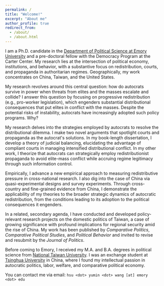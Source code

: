 ```yaml
---
permalink: /
title: "Welcome!"
excerpt: "About me"
author_profile: true
redirect_from: 
  - /about/
  - /about.html
---
```


I am a Ph.D. candidate in the [Department of Political Science at Emory University](http://polisci.emory.edu/home/) and a pre-doctoral fellow with the Democracy Program at the Carter Center. My research lies at the intersection of political economy, institutions, and behavior, with a substantive focus on redistribution, courts, and propaganda in authoritarian regimes. Geographically, my work concentrates on China, Taiwan, and the United States.

My research revolves around this central question: how do autocrats survive in power when threats from elites and the masses escalate and collide? I answer this question by focusing on progressive redistribution (e.g., pro-worker legislation), which engenders substantial distributional consequences that put elites in conflict with the masses. Despite the potential risks of instability, autocrats have increasingly adopted such policy programs. Why? 
 
My research delves into the strategies employed by autocrats to resolve the distributional dilemma. I make two novel arguments that spotlight courts and propaganda as the autocrat's solutions. In my book-length dissertation, I develop a theory of judicial balancing, elucidating the advantage of compliant courts in managing intensified distributional conflict. In my other work, I theorize that autocrats can strategically employ redistributionist propaganda to avoid elite-mass conflict while accruing regime legitimacy through such information control. 
 
Empirically, I advance a new empirical approach to measuring redistributive pressure in cross-national research. I also dig into the case of China via quasi-experimental designs and survey experiments. Through cross-country and fine-grained evidence from China, I demonstrate the applicability of my theories to the broader strategic dynamics of autocratic redistribution, from the conditions leading to its adoption to the political consequences it engenders.

In a related, secondary agenda, I have conducted and developed policy-relevant research projects on the domestic politics of Taiwan, a case of growing significance with profound implications for regional security amid the rise of China. My work has been published by _Comparative Politics_, _Comparative Political Studies_, and _Political Behavior_ and invited to revise and resubmit by the _Journal of Politics_. 

Before coming to Emory, I received my M.A. and B.A. degrees in political science from [National Taiwan University](https://www.ntu.edu.tw/english/). I was an exchange student at [Tsinghua University](https://www.tsinghua.edu.cn/en/) in China, where I found my intellectual passion in autocratic politics, labor, welfare, and comparative political economy.

You can contact me via email: `hsu <dot> yumin <dot> wang [at] emory <dot> edu`
